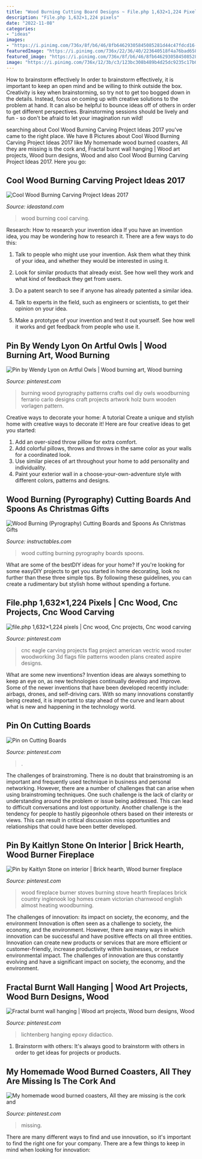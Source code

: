 ```yaml
---
title: "Wood Burning Cutting Board Designs ~ File.php 1,632×1,224 Pixels"
description: "File.php 1,632×1,224 pixels"
date: "2022-11-08"
categories:
- "ideas"
images:
- "https://i.pinimg.com/736x/8f/b6/46/8fb64629305845085281d44c47fdcd16--woodburning-owls.jpg"
featuredImage: "https://i.pinimg.com/736x/22/36/40/223640518f4a76bad658455e91ee913b.jpg"
featured_image: "https://i.pinimg.com/736x/8f/b6/46/8fb64629305845085281d44c47fdcd16--woodburning-owls.jpg"
image: "https://i.pinimg.com/736x/12/3b/c3/123bc308b489b4d25dc9235c17b0f0cd.jpg"
---
```



How to brainstorm effectively
In order to brainstorm effectively, it is important to keep an open mind and be willing to think outside the box. Creativity is key when brainstorming, so try not to get too bogged down in the details. Instead, focus on coming up with creative solutions to the problem at hand. It can also be helpful to bounce ideas off of others in order to get different perspectives. Brainstorming sessions should be lively and fun - so don't be afraid to let your imagination run wild!

	

		
searching about Cool Wood Burning Carving Project Ideas 2017 you've came to the right place. We have 8 Pictures about Cool Wood Burning Carving Project Ideas 2017 like My homemade wood burned coasters, All they are missing is the cork and, Fractal burnt wall hanging | Wood art projects, Wood burn designs, Wood and also Cool Wood Burning Carving Project Ideas 2017. Here you go:
		
    
## Cool Wood Burning Carving Project Ideas 2017

<img loading=lazy src="https://ideastand.com/wp-content/uploads/2015/09/1-wood-burning.jpg" onerror="this.onerror=null;this.src='https://tse1.mm.bing.net/th?id=OIP.KhvD_LTWtU0sQaQ-v_yo8gHaJ4&amp;pid=15.1';" alt="Cool Wood Burning Carving Project Ideas 2017">

_Source: ideastand.com_

>wood burning cool carving. 

	

Research: How to research your invention idea
If you have an invention idea, you may be wondering how to research it. There are a few ways to do this:
1. Talk to people who might use your invention. Ask them what they think of your idea, and whether they would be interested in using it.

2. Look for similar products that already exist. See how well they work and what kind of feedback they get from users.

3. Do a patent search to see if anyone has already patented a similar idea.

4. Talk to experts in the field, such as engineers or scientists, to get their opinion on your idea.

5. Make a prototype of your invention and test it out yourself. See how well it works and get feedback from people who use it.

    
## Pin By Wendy Lyon On Artful Owls | Wood Burning Art, Wood Burning

<img loading=lazy src="https://i.pinimg.com/736x/8f/b6/46/8fb64629305845085281d44c47fdcd16--woodburning-owls.jpg" onerror="this.onerror=null;this.src='https://tse2.mm.bing.net/th?id=OIP.qJzD64_iMkQwmRUcICIwhAHaLk&amp;pid=15.1';" alt="Pin by Wendy Lyon on Artful Owls | Wood burning art, Wood burning">

_Source: pinterest.com_

>burning wood pyrography patterns crafts owl diy owls woodburning ferrario carlo designs craft projects artwork holz burn wooden vorlagen pattern. 

	

Creative ways to decorate your home: A tutorial
Create a unique and stylish home with creative ways to decorate it! Here are four creative ideas to get you started: 
1. Add an over-sized throw pillow for extra comfort.
2. Add colorful pillows, throws and throws in the same color as your walls for a coordinated look. 
3. Use similar pieces of art throughout your home to add personality and individuality. 
4. Paint your exterior wall in a choose-your-own-adventure style with different colors, patterns and designs.

    
## Wood Burning (Pyrography) Cutting Boards And Spoons As Christmas Gifts

<img loading=lazy src="https://cdn.instructables.com/ORIG/FZB/H25W/I45HJJP6/FZBH25WI45HJJP6.jpg?width=956" onerror="this.onerror=null;this.src='https://tse1.mm.bing.net/th?id=OIP.vML8ZI4FH_GOqs1xgYYSqwHaGL&amp;pid=15.1';" alt="Wood Burning (Pyrography) Cutting Boards and Spoons As Christmas Gifts">

_Source: instructables.com_

>wood cutting burning pyrography boards spoons. 

	

What are some of the bestDIY ideas for your home?
If you're looking for some easyDIY projects to get you started in home decorating, look no further than these three simple tips. By following these guidelines, you can create a rudimentary but stylish home without spending a fortune.

    
## File.php 1,632×1,224 Pixels | Cnc Wood, Cnc Projects, Cnc Wood Carving

<img loading=lazy src="https://i.pinimg.com/736x/11/c9/d7/11c9d7a7ebd0c4199ad28652267264a4--file.jpg" onerror="this.onerror=null;this.src='https://tse3.mm.bing.net/th?id=OIP.d-pejxPemCHY0iYAS8YfmAHaFj&amp;pid=15.1';" alt="file.php 1,632×1,224 pixels | Cnc wood, Cnc projects, Cnc wood carving">

_Source: pinterest.com_

>cnc eagle carving projects flag project american vectric wood router woodworking 3d flags file patterns wooden plans created aspire designs. 

	

What are some new inventions?
Invention ideas are always something to keep an eye on, as new technologies continually develop and improve. Some of the newer inventions that have been developed recently include: airbags, drones, and self-driving cars. With so many innovations constantly being created, it is important to stay ahead of the curve and learn about what is new and happening in the technology world.

    
## Pin On Cutting Boards

<img loading=lazy src="https://i.pinimg.com/736x/22/36/40/223640518f4a76bad658455e91ee913b.jpg" onerror="this.onerror=null;this.src='https://tse2.mm.bing.net/th?id=OIP.Y3653OlomafalhgFjpVTUgHaJI&amp;pid=15.1';" alt="Pin on Cutting Boards">

_Source: pinterest.com_

>. 

	

The challenges of brainstroming.
There is no doubt that brainstroming is an important and frequently used technique in business and personal networking. However, there are a number of challenges that can arise when using brainstroming techniques. One such challenge is the lack of clarity or understanding around the problem or issue being addressed. This can lead to difficult conversations and lost opportunity. Another challenge is the tendency for people to hastily pigeonhole others based on their interests or views. This can result in critical discussion miss opportunities and relationships that could have been better developed.

    
## Pin By Kaitlyn Stone On Interior | Brick Hearth, Wood Burner Fireplace

<img loading=lazy src="https://i.pinimg.com/736x/7e/10/12/7e10124d8e154d1450b963ee8ced09b2.jpg" onerror="this.onerror=null;this.src='https://tse4.mm.bing.net/th?id=OIP.cNfMDzLzBUTmanZUbxq7bgHaJ3&amp;pid=15.1';" alt="Pin by Kaitlyn Stone on interior | Brick hearth, Wood burner fireplace">

_Source: pinterest.com_

>wood fireplace burner stoves burning stove hearth fireplaces brick country inglenook log homes cream victorian charnwood english almost heating woodburning. 

	

The challenges of innovation: its impact on society, the economy, and the environment
Innovation is often seen as a challenge to society, the economy, and the environment. However, there are many ways in which innovation can be successful and have positive effects on all three entities. Innovation can create new products or services that are more efficient or customer-friendly, increase productivity within businesses, or reduce environmental impact. The challenges of innovation are thus constantly evolving and have a significant impact on society, the economy, and the environment.

    
## Fractal Burnt Wall Hanging | Wood Art Projects, Wood Burn Designs, Wood

<img loading=lazy src="https://i.pinimg.com/736x/12/3b/c3/123bc308b489b4d25dc9235c17b0f0cd.jpg" onerror="this.onerror=null;this.src='https://tse1.mm.bing.net/th?id=OIP.RmEl_eXoR8ktxw7ZMV6pjgHaJ4&amp;pid=15.1';" alt="Fractal burnt wall hanging | Wood art projects, Wood burn designs, Wood">

_Source: pinterest.com_

>lichtenberg hanging epoxy didactico. 

	

1. Brainstorm with others: It's always good to brainstorm with others in order to get ideas for projects or products.

    
## My Homemade Wood Burned Coasters, All They Are Missing Is The Cork And

<img loading=lazy src="https://i.pinimg.com/736x/55/c2/d6/55c2d6e294f8d14eaea1379190205f6e.jpg" onerror="this.onerror=null;this.src='https://tse4.mm.bing.net/th?id=OIP.8Vv79OeWO0TeuuSPqHuFygHaJ3&amp;pid=15.1';" alt="My homemade wood burned coasters, All they are missing is the cork and">

_Source: pinterest.com_

>missing. 

	

There are many different ways to find and use innovation, so it's important to find the right one for your company. There are a few things to keep in mind when looking for innovation: 

